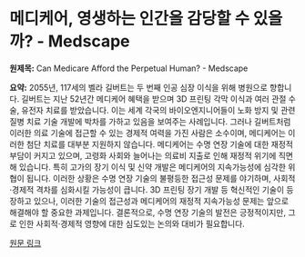 # 메디케어, 영생하는 인간을 감당할 수 있을까? - Medscape

**원제목:** Can Medicare Afford the Perpetual Human? - Medscape

**요약:** 2055년, 117세의 벨라 길버트는 두 번째 인공 심장 이식을 위해 병원으로 향합니다.  길버트는 지난 52년간 메디케어 혜택을 받으며 3D 프린팅 각막 이식과 여러 관절 수술, 유전자 치료를 받았습니다.  이는 세계 각국의 바이오엔지니어들이 노화 방지 및 관련 질병 치료 기술 개발에 박차를 가하고 있음을 보여주는 사례입니다.  그러나 길버트처럼 이러한 의료 기술에 접근할 수 있는 경제적 여력을 가진 사람은 소수이며, 메디케어는 이러한 첨단 치료를 대부분 지원하지 않습니다.  메디케어는 수명 연장 기술에 대한 재정적 부담이 커지고 있으며,  고령화 사회와 늘어나는 의료비 지출로 인해 재정적 위기에 직면해 있습니다.  특히 고가의 장기 이식 및 신약 개발은 메디케어의 지속가능성에 심각한 위협이 됩니다.  이러한 상황은 수명 연장 기술의 불평등한 접근성 문제를 야기하며, 사회적·경제적 격차를 심화시킬 가능성이 큽니다.  3D 프린팅 장기 개발 등 혁신적인 기술이 등장하고 있으나, 이러한 기술의 접근성과 메디케어의 재정적 지속가능성 문제는 앞으로 해결해야 할 중요한 과제입니다.  결론적으로, 수명 연장 기술의 발전은 긍정적이지만,  그로 인한 사회적·경제적 영향에 대한 심도있는 논의와 대비가 필요합니다.

[원문 링크](https://www.medscape.com/viewarticle/can-medicare-afford-perpetual-human-2025a1000jqh)

